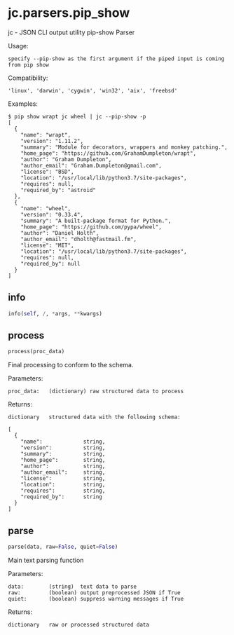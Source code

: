 # jc.parsers.pip_show
jc - JSON CLI output utility pip-show Parser

Usage:

    specify --pip-show as the first argument if the piped input is coming from pip show

Compatibility:

    'linux', 'darwin', 'cygwin', 'win32', 'aix', 'freebsd'

Examples:

    $ pip show wrapt jc wheel | jc --pip-show -p
    [
      {
        "name": "wrapt",
        "version": "1.11.2",
        "summary": "Module for decorators, wrappers and monkey patching.",
        "home_page": "https://github.com/GrahamDumpleton/wrapt",
        "author": "Graham Dumpleton",
        "author_email": "Graham.Dumpleton@gmail.com",
        "license": "BSD",
        "location": "/usr/local/lib/python3.7/site-packages",
        "requires": null,
        "required_by": "astroid"
      },
      {
        "name": "wheel",
        "version": "0.33.4",
        "summary": "A built-package format for Python.",
        "home_page": "https://github.com/pypa/wheel",
        "author": "Daniel Holth",
        "author_email": "dholth@fastmail.fm",
        "license": "MIT",
        "location": "/usr/local/lib/python3.7/site-packages",
        "requires": null,
        "required_by": null
      }
    ]

## info
```python
info(self, /, *args, **kwargs)
```

## process
```python
process(proc_data)
```

Final processing to conform to the schema.

Parameters:

    proc_data:   (dictionary) raw structured data to process

Returns:

    dictionary   structured data with the following schema:

    [
      {
        "name":             string,
        "version":          string,
        "summary":          string,
        "home_page":        string,
        "author":           string,
        "author_email":     string,
        "license":          string,
        "location":         string,
        "requires":         string,
        "required_by":      string
      }
    ]


## parse
```python
parse(data, raw=False, quiet=False)
```

Main text parsing function

Parameters:

    data:        (string)  text data to parse
    raw:         (boolean) output preprocessed JSON if True
    quiet:       (boolean) suppress warning messages if True

Returns:

    dictionary   raw or processed structured data

